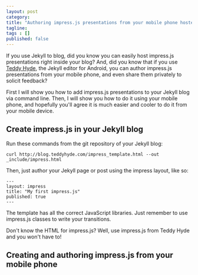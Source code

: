 ```yaml
---
layout: post 
category: 
title: "Authoring impress.js presentations from your mobile phone hosted on GitHub"
tagline: 
tags : [] 
published: false
---
```


If you use Jekyll to blog, did you know you can easily host impress.js presentations right inside your blog? And, did you know that if you use <a href="https://play.google.com/store/apps/details?id=com.EditorHyde.app">Teddy Hyde</a>, the Jekyll editor for Android, you can author impress.js presentations from your mobile phone, and even share them privately to solicit feedback?

First I will show you how to add impress.js presentations to your Jekyll blog via command line. Then, I will show you how to do it using your mobile phone, and hopefully you'll agree it is much easier and cooler to do it from your mobile device.

## Create impress.js in your Jekyll blog

Run these commands from the git repository of your Jekyll blog:

    curl http://blog.teddyhyde.com/impress_template.html --out _include/impress.html
    
Then, just author your Jekyll page or post using the impress layout, like so:

    ---
    layout: impress 
    title: "My first impress.js"
    published: true
    ---

The template has all the correct JavaScript libraries. Just remember to use impress.js classes to write your transitions.

Don't know the HTML for impress.js? Well, use impress.js from Teddy Hyde and you won't have to!

## Creating and authoring impress.js from your mobile phone

 

